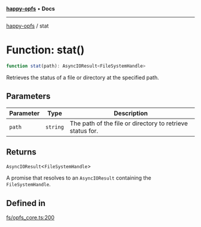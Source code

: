 [**happy-opfs**](../README.md) • **Docs**

***

[happy-opfs](../README.md) / stat

# Function: stat()

```ts
function stat(path): AsyncIOResult<FileSystemHandle>
```

Retrieves the status of a file or directory at the specified path.

## Parameters

| Parameter | Type | Description |
| ------ | ------ | ------ |
| `path` | `string` | The path of the file or directory to retrieve status for. |

## Returns

`AsyncIOResult`\<`FileSystemHandle`\>

A promise that resolves to an `AsyncIOResult` containing the `FileSystemHandle`.

## Defined in

[fs/opfs\_core.ts:200](https://github.com/JiangJie/happy-opfs/blob/b6f122787c0a1042b0551ee35b286e55a132e2d7/src/fs/opfs_core.ts#L200)
